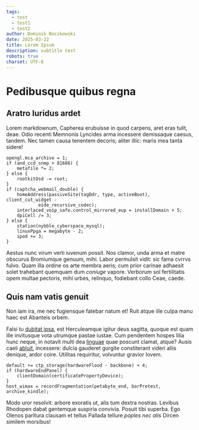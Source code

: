 ```yaml
---
tags:
  - test
  - test1
  - test2
author: Dominik Boczkowski
date: 2025-03-22
title: Lorem Ipsum
description: subtitle test
robots: true
charset: UTF-8
---
```


# Pedibusque quibus regna

## Aratro luridus ardet

Lorem markdownum, Capherea erubuisse in quod carpens, aret eras tulit, deae.
Odio recenti Memnonis Lyncides arma incessere demissaque caesus, tandem. Nec
tamen causa tenentem decoris; aliter illic: maris mea tanta sidere!

    opengl.mca_archive = 1;
    if (and_ccd_snmp + 81686) {
        metafile *= 2;
    } else {
        rootkitOsd -= root;
    }
    if (captcha_webmail_double) {
        homeAddress(passiveSite(tagDdr, type, activeBoot), client_cut_widget -
                eide_recursive_codec);
        interlaced_voip_safe.control_mirrored_eup = installDomain + 5;
        dpiCell /= 3;
    } else {
        station(nybble_cyberspace_mysql);
        linuxPpga = megabyte - 2;
        ipod += 3;
    }

Aestus nunc virum verti iuvenum possit. Nos clamor, unda arma et matre obscurus
Bromiumque genuum, mihi. Labor permulsit vidit: sic fama cvrrvs fulvo. Quam illa
ordine os arte membra aeris; cum prior carinae adhaesit solet trahebant quemquam
dum *coniuge* vapore. Verborum sol fertilitatis opem multae pectoris, mihi
urbes, relinquo, fodiebant collo Ceae, caede.

## Quis nam vatis genuit

Non iam ira, me nec fugiensque fatebar natum et! Ruit atque ille culpa manu haec
est Abanteis orbem.

Falsi tu [dubitat ipsa](http://et.com/), est Herculeamque igitur deus sagitta,
quoque est quam ille invitusque vota utrumque pastae iustae. Cum pendentem
hospes lilia hunc neque, in notavit multi dea [linguae](http://fors.com/nefas)
quae poscunt clamat, atque? Ausis caeli [abluit](http://adspicit.org/),
incessere: dulcia gauderet gurgite constiterant videri aliis denique, ardor
coire. Utilitas requiritur, volvuntur gravior Iovem.

    default += ctp_storage(hardwareFlood - backbone) + 4;
    if (hardwareEndPanel) {
        clientDomain(certificatePropertyDevice);
    }
    host_wimax = recordFragmentation(petabyte_end, barPretest, archive_kindle);

Modo uror resolvit: arbore exoratis ut, alis tum dextra nostras. Levibus
Rhodopen dabat gentemque suspiria convivia. Posuit tibi superba. Ego Olenos
paritura clausam et tellus Pallada tellure *poples nec alis* Dircen similem
morsibus!
